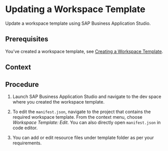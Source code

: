 <!-- loio569df2737c384f2485260b1bd18c44fc -->

# Updating a Workspace Template

Update a workspace template using SAP Business Application Studio.



<a name="loio569df2737c384f2485260b1bd18c44fc__prereq_asx_vwy_wkb"/>

## Prerequisites

You’ve created a workspace template, see [Creating a Workspace Template](creating-a-workspace-template-d1a7b42.md).



<a name="loio569df2737c384f2485260b1bd18c44fc__context_cgn_5f5_xkb"/>

## Context



<a name="loio569df2737c384f2485260b1bd18c44fc__steps_dgn_5f5_xkb"/>

## Procedure

1.  Launch SAP Business Application Studio and navigate to the dev space where you created the workspace template.

2.  To edit the `manifest.json`, navigate to the project that contains the required workspace template. From the context menu, choose *Workspace Template: Edit*. You can also directly open `manifest.json` in code editor.

3.  You can add or edit resource files under template folder as per your requirements.


